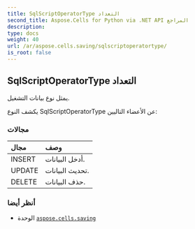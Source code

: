 ```yaml
---
title: SqlScriptOperatorType التعداد
second_title: Aspose.Cells for Python via .NET API المراجع
description:
type: docs
weight: 40
url: /ar/aspose.cells.saving/sqlscriptoperatortype/
is_root: false
---
```

##  SqlScriptOperatorType التعداد
يمثل نوع بيانات التشغيل.



يكشف النوع SqlScriptOperatorType عن الأعضاء التاليين:

###  مجالات
| مجال| وصف|
| :- | :- |
| INSERT | أدخل البيانات.|
| UPDATE | تحديث البيانات.|
| DELETE | حذف البيانات.|



###  أنظر أيضا
* الوحدة [`aspose.cells.saving`](..)
